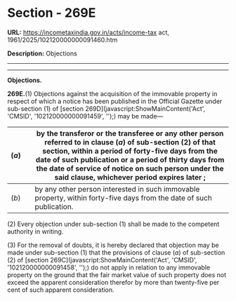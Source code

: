 # Section - 269E

**URL:** https://incometaxindia.gov.in/acts/income-tax act, 1961/2025/102120000000091460.htm

**Description:** Objections

---

****

**Objections.**

**269E.**(1) Objections against the acquisition of the immovable property in respect of which a notice has been published in the Official Gazette under sub-section (1) of [section 269D](javascript:ShowMainContent\('Act', 'CMSID', '102120000000091459', ''\);) may be made—

(_a_)|  |  by the transferor or the transferee or any other person referred to in clause (_a_) of sub-section (2) of that section, within a period of forty-five days from the date of such publication or a period of thirty days from the date of service of notice on such person under the said clause, whichever period expires later ;  
---|---|---  
(_b_)|  |  by any other person interested in such immovable property, within forty-five days from the date of such publication.  
  
(2) Every objection under sub-section (1) shall be made to the competent authority in writing.

(3) For the removal of doubts, it is hereby declared that objection may be made under sub-section (1) that the provisions of clause (_a_) of sub-section (2) of [section 269C](javascript:ShowMainContent\('Act', 'CMSID', '102120000000091458', ''\);) do not apply in relation to any immovable property on the ground that the fair market value of such property does not exceed the apparent consideration therefor by more than twenty-five per cent of such apparent consideration.